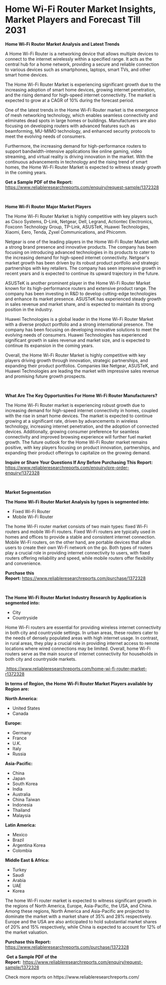 <p><h1>Home Wi-Fi Router Market Insights, Market Players and Forecast Till 2031</h1></p><p><strong>Home Wi-Fi Router Market Analysis and Latest Trends</strong></p>
<p><p>A Home Wi-Fi Router is a networking device that allows multiple devices to connect to the internet wirelessly within a specified range. It acts as the central hub for a home network, providing a secure and reliable connection to various devices such as smartphones, laptops, smart TVs, and other smart home devices.</p><p>The Home Wi-Fi Router Market is experiencing significant growth due to the increasing adoption of smart home devices, growing internet penetration, and the rising demand for high-speed internet connectivity. The market is expected to grow at a CAGR of 10% during the forecast period.</p><p>One of the latest trends in the Home Wi-Fi Router market is the emergence of mesh networking technology, which enables seamless connectivity and eliminates dead spots in large homes or buildings. Manufacturers are also focusing on developing routers with advanced features such as beamforming, MU-MIMO technology, and enhanced security protocols to meet the evolving needs of consumers.</p><p>Furthermore, the increasing demand for high-performance routers to support bandwidth-intensive applications like online gaming, video streaming, and virtual reality is driving innovation in the market. With the continuous advancements in technology and the rising trend of smart homes, the Home Wi-Fi Router Market is expected to witness steady growth in the coming years.</p></p>
<p><strong>Get a Sample PDF of the Report:&nbsp;</strong> <a href="https://www.reliableresearchreports.com/enquiry/request-sample/1372328">https://www.reliableresearchreports.com/enquiry/request-sample/1372328</a></p>
<p>&nbsp;</p>
<p><strong>Home Wi-Fi Router Major Market Players</strong></p>
<p><p>The Home Wi-Fi Router Market is highly competitive with key players such as Cisco Systems, D-Link, Netgear, Dell, Legrand, Actiontec Electronics, Foxconn Technology Group, TP-Link, ASUSTeK, Huawei Technologies, Xiaomi, Eero, Tenda, Zyxel Communications, and Phicomm. </p><p>Netgear is one of the leading players in the Home Wi-Fi Router Market with a strong brand presence and innovative products. The company has been focusing on introducing advanced technologies in its products to cater to the increasing demand for high-speed internet connectivity. Netgear's market growth has been driven by its robust product portfolio and strategic partnerships with key retailers. The company has seen impressive growth in recent years and is expected to continue its upward trajectory in the future.</p><p>ASUSTeK is another prominent player in the Home Wi-Fi Router Market known for its high-performance routers and extensive product range. The company has been investing in R&D to develop cutting-edge technologies and enhance its market presence. ASUSTeK has experienced steady growth in sales revenue and market share, and is expected to maintain its strong position in the industry.</p><p>Huawei Technologies is a global leader in the Home Wi-Fi Router Market with a diverse product portfolio and a strong international presence. The company has been focusing on developing innovative solutions to meet the evolving needs of consumers. Huawei Technologies has experienced significant growth in sales revenue and market size, and is expected to continue its expansion in the coming years.</p><p>Overall, the Home Wi-Fi Router Market is highly competitive with key players driving growth through innovation, strategic partnerships, and expanding their product portfolios. Companies like Netgear, ASUSTeK, and Huawei Technologies are leading the market with impressive sales revenue and promising future growth prospects.</p></p>
<p>&nbsp;</p>
<p><strong>What Are The Key Opportunities For Home Wi-Fi Router Manufacturers?</strong></p>
<p><p>The Home Wi-Fi Router market is experiencing robust growth due to increasing demand for high-speed internet connectivity in homes, coupled with the rise in smart home devices. The market is expected to continue growing at a significant rate, driven by advancements in wireless technology, increasing internet penetration, and the adoption of connected devices. Additionally, growing consumer preference for seamless connectivity and improved browsing experience will further fuel market growth. The future outlook for the Home Wi-Fi Router market remains positive, with key players focusing on product innovation, partnerships, and expanding their product offerings to capitalize on the growing demand.</p></p>
<p><strong>Inquire or Share Your Questions If Any Before Purchasing This Report:</strong> <a href="https://www.reliableresearchreports.com/enquiry/pre-order-enquiry/1372328">https://www.reliableresearchreports.com/enquiry/pre-order-enquiry/1372328</a></p>
<p>&nbsp;</p>
<p><strong>Market Segmentation</strong></p>
<p><strong>The Home Wi-Fi Router Market Analysis by types is segmented into:</strong></p>
<p><ul><li>Fixed Wi-Fi Router</li><li>Mobile Wi-Fi Router</li></ul></p>
<p><p>The home Wi-Fi router market consists of two main types: fixed Wi-Fi routers and mobile Wi-Fi routers. Fixed Wi-Fi routers are typically used in homes and offices to provide a stable and consistent internet connection. Mobile Wi-Fi routers, on the other hand, are portable devices that allow users to create their own Wi-Fi network on the go. Both types of routers play a crucial role in providing internet connectivity to users, with fixed routers offering reliability and speed, while mobile routers offer flexibility and convenience.</p></p>
<p><strong>Purchase this Report:&nbsp;</strong><a href="https://www.reliableresearchreports.com/purchase/1372328">https://www.reliableresearchreports.com/purchase/1372328</a></p>
<p>&nbsp;</p>
<p><strong>The Home Wi-Fi Router Market Industry Research by Application is segmented into:</strong></p>
<p><ul><li>City</li><li>Countryside</li></ul></p>
<p><p>Home Wi-Fi routers are essential for providing wireless internet connectivity in both city and countryside settings. In urban areas, these routers cater to the needs of densely populated areas with high internet usage. In contrast, in rural areas, they play a crucial role in providing internet access to remote locations where wired connections may be limited. Overall, home Wi-Fi routers serve as the main source of internet connectivity for households in both city and countryside markets.</p></p>
<p><a href="https://www.reliableresearchreports.com/home-wi-fi-router-market-r1372328">&nbsp;https://www.reliableresearchreports.com/home-wi-fi-router-market-r1372328</a></p>
<p><strong>In terms of Region, the Home Wi-Fi Router Market Players available by Region are:</strong></p>
<p>
    <p> <strong> North America: </strong>
        <ul>
            <li>United States</li>
            <li>Canada</li>
        </ul>
        </p> 
    <p> <strong> Europe: </strong>
        <ul>
            <li>Germany</li>
            <li>France</li>
            <li>U.K.</li>
            <li>Italy</li>
            <li>Russia</li>
        </ul>
        </p> 
    <p> <strong> Asia-Pacific: </strong>
        <ul>
            <li>China</li>
            <li>Japan</li>
            <li>South Korea</li>
            <li>India</li>
            <li>Australia</li>
            <li>China Taiwan</li>
            <li>Indonesia</li>
            <li>Thailand</li>
            <li>Malaysia</li>
        </ul>
        </p> 
    <p> <strong> Latin America: </strong>
        <ul>
            <li>Mexico</li>
            <li>Brazil</li>
            <li>Argentina Korea</li>
            <li>Colombia</li>
        </ul>
        </p> 
    <p> <strong> Middle East & Africa: </strong>
        <ul>
            <li>Turkey</li>
            <li>Saudi</li>
            <li>Arabia</li>
            <li>UAE</li>
            <li>Korea</li>
        </ul>
    </p>
    </p>
<p><p>The home Wi-Fi router market is expected to witness significant growth in the regions of North America, Europe, Asia-Pacific, the USA, and China. Among these regions, North America and Asia-Pacific are projected to dominate the market with a market share of 35% and 28% respectively. Europe and the USA are also anticipated to hold substantial market shares of 20% and 15% respectively, while China is expected to account for 12% of the market valuation.</p></p>
<p><strong>Purchase this Report: </strong><a href="https://www.reliableresearchreports.com/purchase/1372328">https://www.reliableresearchreports.com/purchase/1372328</a></p>
<p>&nbsp;<strong>Get a Sample PDF of the Report:&nbsp;&nbsp;</strong><a href="https://www.reliableresearchreports.com/enquiry/request-sample/1372328">https://www.reliableresearchreports.com/enquiry/request-sample/1372328</a></p>
<p><strong></strong></p>
<p>Check more reports on https://www.reliableresearchreports.com/</p>